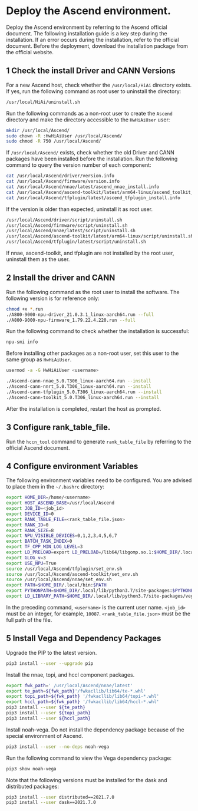 # Deploy the Ascend environment.

Deploy the Ascend environment by referring to the Ascend official document. The following 
installation guide is a key step during the installation. If an error occurs during the 
installation, refer to the official document.
Before the deployment, download the installation package from the official website.

## 1 Check the install Driver and CANN Versions

For a new Ascend host, check whether the `/usr/local/HiAi` directory exists. If yes, 
run the following command as root user to uninstall the directory:

```bash
/usr/local/HiAi/uninstall.sh
```

Run the following commands as a non-root user to create the `Ascend` directory 
and make the directory accessible to the `HwHiAiUser` user:

```bash
mkdir /usr/local/Ascend/
sudo chown -R :HwHiAiUser /usr/local/Ascend/
sudo chmod -R 750 /usr/local/Ascend/
```

If `/usr/local/Ascend/` exists, check whether the old Driver and CANN packages have been 
installed before the installation. Run the following command to query the version number of 
each component:

```bash
cat /usr/local/Ascend/driver/version.info
cat /usr/local/Ascend/firmware/version.info
cat /usr/local/Ascend/nnae/latest/ascend_nnae_install.info
cat /usr/local/Ascend/ascend-toolkit/latest/arm64-linux/ascend_toolkit_install.info
cat /usr/local/Ascend/tfplugin/latest/ascend_tfplugin_install.info
```

If the version is older than expected, uninstall it as root user.

```bash
/usr/local/Ascend/driver/script/uninstall.sh
/usr/local/Ascend/firmware/script/uninstall.sh
/usr/local/Ascend/nnae/latest/script/uninstall.sh
/usr/local/Ascend/ascend-toolkit/latest/arm64-linux/script/uninstall.sh
/usr/local/Ascend/tfplugin/latest/script/uninstall.sh
```

If nnae, ascend-toolkit, and tfplugin are not installed by the root user, uninstall them as the user.

## 2 Install the driver and CANN

Run the following command as the root user to install the software. The following version 
is for reference only:

```bash
chmod +x *.run
./A800-9000-npu-driver_21.0.3.1_linux-aarch64.run --full
./A800-9000-npu-firmware_1.79.22.4.220.run --full
```

Run the following command to check whether the installation is successful:

```bash
npu-smi info
```

Before installing other packages as a non-root user, set this user to the same group as `HwHiAiUser`.

```bash
usermod -a -G HwHiAiUser <username>
```

```bash
./Ascend-cann-nnae_5.0.T306_linux-aarch64.run --install
./Ascend-cann-nnrt_5.0.T306_linux-aarch64.run --install
./Ascend-cann-tfplugin_5.0.T306_linux-aarch64.run --install
./Ascend-cann-toolkit_5.0.T306_linux-aarch64.run --install
```

After the installation is completed, restart the host as prompted.

## 3 Configure rank_table_file.

Run the `hccn_tool` command to generate `rank_table_file` by referring to the official Ascend document.

## 4 Configure environment Variables

The following environment variables need to be configured. 
You are advised to place them in the `~/.bashrc` directory:

```bash
export HOME_DIR=/home/<username>
export HOST_ASCEND_BASE=/usr/local/Ascend
export JOB_ID=<job_id>
export DEVICE_ID=0
export RANK_TABLE_FILE=<rank_table_file.json>
export RANK_ID=0
export RANK_SIZE=8
export NPU_VISIBLE_DEVICES=0,1,2,3,4,5,6,7
export BATCH_TASK_INDEX=0
export TF_CPP_MIN_LOG_LEVEL=3
export LD_PRELOAD=export LD_PRELOAD=/lib64/libgomp.so.1:$HOME_DIR/.local/lib/python3.7/site-packages/sklearn/__check_build/../../scikit_learn.libs/libgomp-d22c30c5.so.1.0.0
export GLOG_v=3
export USE_NPU=True
source /usr/local/Ascend/tfplugin/set_env.sh
source /usr/local/Ascend/ascend-toolkit/set_env.sh
source /usr/local/Ascend/nnae/set_env.sh
export PATH=$HOME_DIR/.local/bin:$PATH
export PYTHONPATH=$HOME_DIR/.local/lib/python3.7/site-packages:$PYTHONPATH
export LD_LIBRARY_PATH=$HOME_DIR/.local/lib/python3.7/site-packages/vega/security/kmc/aarch64:$LD_LIBRARY_PATH
```

In the preceding command, `<username>` is the current user name. `<job_id>` must be an integer, 
for example, `10087`. `<rank_table_file.json>` must be the full path of the file.

## 5 Install Vega and Dependency Packages

Upgrade the PIP to the latest version.

```bash
pip3 install --user --upgrade pip
```

Install the nnae, topi, and hccl component packages.

```bash
export fwk_path=' /usr/local/Ascend/nnae/latest'
export te_path=${fwk_path}'/fwkacllib/lib64/te-*.whl'
export topi_path=${fwk_path} '/fwkacllib/lib64/topi-*.whl'
export hccl_path=${fwk_path} '/fwkacllib/lib64/hccl-*.whl'
pip3 install --user ${te_path}
pip3 install --user ${topi_path}
pip3 install --user ${hccl_path}
```

Install noah-vega. Do not install the dependency package because of the special environment of Ascend.

```bash
pip3 install --user --no-deps noah-vega
```

Run the following command to view the Vega dependency package:

```bash
pip3 show noah-vega
```

Note that the following versions must be installed for the dask and distributed packages:

```bash
pip3 install --user distributed==2021.7.0
pip3 install --user dask==2021.7.0
```